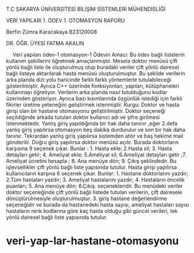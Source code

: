 

 

T.C
SAKARYA ÜNİVERSİTESİ
BİLİŞİM SİSTEMLERİ MÜHENDİSLİĞİ


VERİ YAPILARI 1. ÖDEV 1. OTOMASYON RAPORU



Berfin Zümra Karacakaya
B23120008



DR. ÖĞR. ÜYESİ FATMA AKALIN

 
Veri yapıları ödev-1 otomasyon-1
Ödevin Amacı: Bu ödev bağlı listelerin kullanım şekillerini öğretmek amaçlanmıştır. Mesela doktor menüsü çift yönlü bağlı liste ile oluşturulmuş olup buradaki veriler çift yönlü dairesel bağlı listeye aktarılarak hasta menüsü oluşturulmuştur. Bu şekilde verilerin arka planda dizi yolu haricinde farklı farklı yöntemlerle tutulabileceği gösterilmiştir. Ayrıca C++  üzerinde fonksiyonları, yapıları, kütüphaneleri kullanmayı öğretiyor. Verilerin arka planda nasıl tutulduğunu kodlar üzerinden gösteriyor. Ayrıca bazı kısımlarında özgünlük istediği için farklı fikirler üretme yeteneğini geliştirmek istenmiştir. 
Kurgu:
Doktor ve hasta girişi olan bir hastane otomasyonu geliştirilmiştir.
Doktor seçeneği seçildiğinde arkada tutulan doktor kullanıcı adı ve şifre girilmesi istenmektedir. Yanlış giriş yapıldığında bir hak daha tanınır ,eğer 2.defa yanlış giriş yapılırsa otomasyon beş dakika durdurulur ve son bir hak daha tanınır. Tekrardan yanlış giriş yapılırsa sistemden atılır ve baş hekime mail gönderilir.
Doğru giriş yapılırsa doktor menüsü açılır. Burada doktorların karşısına 9 seçenek çıkar. Bunlar : 1. Hasta ekle; 2.Hasta sil; 3. Hasta detayları getir; 4. Ameliyat ekle; 5.Ameliyat sil; 6.Ameliyat detayları getir ;7. Ameliyat ücretini hesapla ; 8. Ana menüye dön; 9. Çıkış şeklindedir. Bu işlevsellikler çift yönlü bağlı liste yapısında tutulur.
Hasta girişi yapılırsa kullanıcıların karşına 6 seçenek çıkar. Bunlar: 1. Hastane doktorlarını yazdır; 2.Tüm hastaları yazdır; 3. Ameliyat hastalarını yazdır; 4. Hastaların öncelik puanları; 5. Ana menüye dön; 6.Çıkış. seçenekleridir. Bu menüdeki veriler doktor seçeneğinde çift yönlü bağlı listede tutulan verilerin, çift dairesele dönüştürülmesiyle oluşturulmuştur. 
3. giriş hastane değerlendirme seçeneğidir ve burada da  hastanedeki hasta sayısı, ameliyat hastaları sayısı hastaların renk kodlarına göre kaç hasta olduğu gibi güncel verileri, tek yönlü dairesel bağlı liste yapısında tutulur.
 

# veri-yap-lar-hastane-otomasyonu
